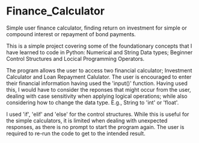 # Finance_Calculator
Simple user finance calculator, finding return on investment for simple or compound interest or repayment of bond payments.

This is a simple project covering some of the foundationary concepts that I have learned to code
in Python: Numerical and String Data types; Beginner Control Structures and Locical Programming Operators. 

The program allows the user to access two financial calculator; Investment Calculator and 
Loan Repayment Calulator. 
The user is encouraged to enter their financial information having used the 'input()' function.
Having used this, I would have to consider the reponses that might occur from the user, dealing 
with case sensitivity when applying logical operations; while also considering how to change the
data type. E.g., String to 'int' or 'float'. 

I used 'if', 'elif' and 'else' for the control structures. While this is useful for the simple 
calculators, it is limited when dealing with unexpected responses, as there is no prompt to
start the program again. The user is required to re-run the code to get to the intended result. 
